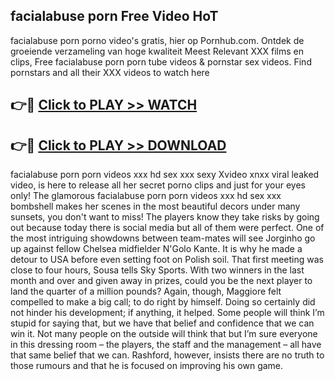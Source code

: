 ## facialabuse porn Free Video HoT 

facialabuse porn porno video's gratis, hier op Pornhub.com. Ontdek de groeiende verzameling van hoge kwaliteit Meest Relevant XXX films en clips,
Free facialabuse porn porn tube videos & pornstar sex videos. Find pornstars and all their XXX videos to watch here


## 👉🔴 [Click to PLAY >> WATCH](http://us.freeplayer.one?title=facialabuse_porn&ref=16D)

## 👉🔴 [Click to PLAY >> DOWNLOAD](http://us.freeplayer.one?title=facialabuse_porn&ref=16D)


facialabuse porn porn videos xxx hd sex xxx sexy Xvideo xnxx viral leaked video, is here to release all her secret porno clips and just for your eyes only! The glamorous facialabuse porn porn videos xxx hd sex xxx bombshell makes her scenes in the most beautiful decors under many sunsets, you don't want to miss! The players know they take risks by going out because today there is social media but all of them were perfect. One of the most intriguing showdowns between team-mates will see Jorginho go up against fellow Chelsea midfielder N'Golo Kante. It is why he made a detour to USA before even setting foot on Polish soil. That first meeting was close to four hours, Sousa tells Sky Sports. With two winners in the last month and over and given away in prizes, could you be the next player to land the quarter of a million pounds? Again, though, Maggiore felt compelled to make a big call; to do right by himself. Doing so certainly did not hinder his development; if anything, it helped. Some people will think I’m stupid for saying that, but we have that belief and confidence that we can win it. Not many people on the outside will think that but I’m sure everyone in this dressing room – the players, the staff and the management – all have that same belief that we can. Rashford, however, insists there are no truth to those rumours and that he is focused on improving his own game.